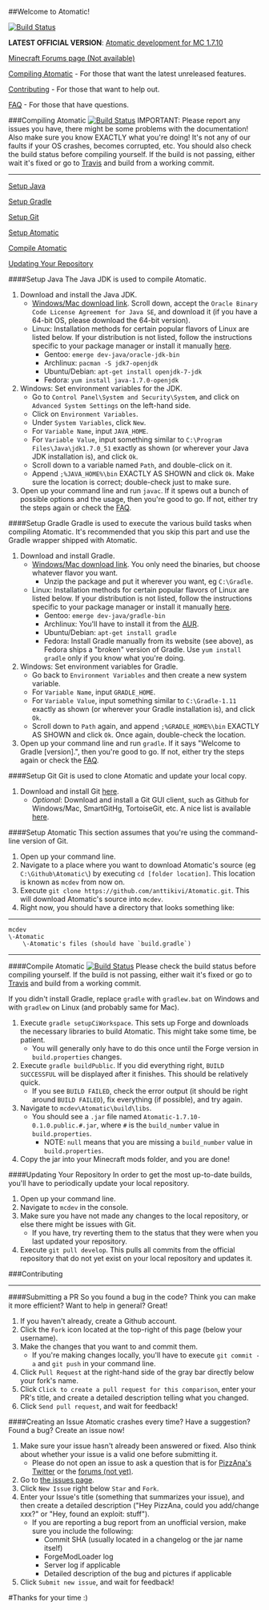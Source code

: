 ##Welcome to Atomatic!

[![Build Status](https://travis-ci.org/anttikivi/Atomatic.svg?branch=develop)](https://travis-ci.org/anttikivi/Atomatic)

**LATEST OFFICIAL VERSION**: [Atomatic development for MC 1.7.10](#compiling-atomatic)

[Minecraft Forums page (Not available)](#)

[Compiling Atomatic](#compiling-atomatic) - For those that want the latest unreleased features.

[Contributing](#contributing) - For those that want to help out.

[FAQ](https://github.com/anttikivi/Atomatic/wiki/Frequently-Asked-Questions) - For those that have questions.

###Compiling Atomatic [![Build Status](https://travis-ci.org/anttikivi/Atomatic.svg?branch=develop)](https://travis-ci.org/anttikivi/Atomatic)
IMPORTANT: Please report any issues you have, there might be some problems with the documentation!
Also make sure you know EXACTLY what you're doing! It's not any of our faults if your OS crashes, becomes corrupted, etc.
You should also check the build status before compiling yourself. If the build is not passing, either wait it's fixed or go to [Travis](https://travis-ci.org/anttikivi/Atomatic) and build from a working commit.
***
[Setup Java](#setup-java)

[Setup Gradle](#setup-gradle)

[Setup Git](#setup-git)

[Setup Atomatic](#setup-atomatic)

[Compile Atomatic](#compile-atomatic)

[Updating Your Repository](#updating-your-repository)

####Setup Java
The Java JDK is used to compile Atomatic.

1. Download and install the Java JDK.
	* [Windows/Mac download link](http://www.oracle.com/technetwork/java/javase/downloads/jdk7-downloads-1880260.html). Scroll down, accept the `Oracle Binary Code License Agreement for Java SE`, and download it (if you have a 64-bit OS, please download the 64-bit version).
	* Linux: Installation methods for certain popular flavors of Linux are listed below. If your distribution is not listed, follow the instructions specific to your package manager or install it manually [here](http://www.oracle.com/technetwork/java/javase/downloads/jdk7-downloads-1880260.html).
		* Gentoo: `emerge dev-java/oracle-jdk-bin`
		* Archlinux: `pacman -S jdk7-openjdk`
		* Ubuntu/Debian: `apt-get install openjdk-7-jdk`
		* Fedora: `yum install java-1.7.0-openjdk`
2. Windows: Set environment variables for the JDK.
    * Go to `Control Panel\System and Security\System`, and click on `Advanced System Settings` on the left-hand side.
    * Click on `Environment Variables`.
    * Under `System Variables`, click `New`.
    * For `Variable Name`, input `JAVA_HOME`.
    * For `Variable Value`, input something similar to `C:\Program Files\Java\jdk1.7.0_51` exactly as shown (or wherever your Java JDK installation is), and click `Ok`.
    * Scroll down to a variable named `Path`, and double-click on it.
    * Append `;%JAVA_HOME%\bin` EXACTLY AS SHOWN and click `Ok`.  Make sure the location is correct; double-check just to make sure.
3. Open up your command line and run `javac`. If it spews out a bunch of possible options and the usage, then you're good to go. If not, either try the steps again or check the [FAQ](https://github.com/pahimar/Equivalent-Exchange-3/wiki/Frequently-Asked-Questions).

####Setup Gradle
Gradle is used to execute the various build tasks when compiling Atomatic.
It's recommended that you skip this part and use the Gradle wrapper shipped with Atomatic.

1. Download and install Gradle.
	* [Windows/Mac download link](http://www.gradle.org/downloads). You only need the binaries, but choose whatever flavor you want.
		* Unzip the package and put it wherever you want, eg `C:\Gradle`.
	* Linux: Installation methods for certain popular flavors of Linux are listed below. If your distribution is not listed, follow the instructions specific to your package manager or install it manually [here](http://www.gradle.org/downloads).
		* Gentoo: `emerge dev-java/gradle-bin`
		* Archlinux: You'll have to install it from the [AUR](https://aur.archlinux.org/packages/gradle).
		* Ubuntu/Debian: `apt-get install gradle`
		* Fedora: Install Gradle manually from its website (see above), as Fedora ships a "broken" version of Gradle. Use `yum install gradle` only if you know what you're doing.
2. Windows: Set environment variables for Gradle.
	* Go back to `Environment Variables` and then create a new system variable.
	* For `Variable Name`, input `GRADLE_HOME`.
	* For `Variable Value`, input something similar to `C:\Gradle-1.11` exactly as shown (or wherever your Gradle installation is), and click `Ok`.
	* Scroll down to `Path` again, and append `;%GRADLE_HOME%\bin` EXACTLY AS SHOWN and click `Ok`. Once again, double-check the location.
3. Open up your command line and run `gradle`. If it says "Welcome to Gradle [version].", then you're good to go.  If not, either try the steps again or check the [FAQ](https://github.com/pahimar/Equivalent-Exchange-3/wiki/Frequently-Asked-Questions).

####Setup Git
Git is used to clone Atomatic and update your local copy.

1. Download and install Git [here](http://git-scm.com/download/).
	* *Optional*: Download and install a Git GUI client, such as Github for Windows/Mac, SmartGitHg, TortoiseGit, etc. A nice list is available [here](http://git-scm.com/downloads/guis).

####Setup Atomatic
This section assumes that you're using the command-line version of Git.

1. Open up your command line.
2. Navigate to a place where you want to download Atomatic's source (eg `C:\Github\Atomatic\`) by executing `cd [folder location]`. This location is known as `mcdev` from now on.
3. Execute `git clone https://github.com/anttikivi/Atomatic.git`. This will download Atomatic's source into `mcdev`.
4. Right now, you should have a directory that looks something like:

***
	mcdev
	\-Atomatic
		\-Atomatic's files (should have `build.gradle`)
***

####Compile Atomatic [![Build Status](https://travis-ci.org/anttikivi/Atomatic.svg?branch=develop)](https://travis-ci.org/anttikivi/Atomatic)
Please check the build status before compiling yourself. If the build is not passing, either wait it's fixed or go to [Travis](https://travis-ci.org/anttikivi/Atomatic) and build from a working commit.

If you didn't install Gradle, replace `gradle` with `gradlew.bat` on Windows and with `gradlew` on Linux (and probably same for Mac).

1. Execute `gradle setupCiWorkspace`. This sets up Forge and downloads the necessary libraries to build Atomatic. This might take some time, be patient.
	* You will generally only have to do this once until the Forge version in `build.properties` changes.
2. Execute `gradle buildPublic`. If you did everything right, `BUILD SUCCESSFUL` will be displayed after it finishes.  This should be relatively quick.
    * If you see `BUILD FAILED`, check the error output (it should be right around `BUILD FAILED`), fix everything (if possible), and try again.
3. Navigate to `mcdev\Atomatic\build\libs`.
    *  You should see a `.jar` file named `Atomatic-1.7.10-0.1.0.public.#.jar`, where `#` is the `build_number` value in `build.properties`.
		* NOTE: `null` means that you are missing a `build_number` value in `build.properties`.
4. Copy the jar into your Minecraft mods folder, and you are done!

####Updating Your Repository
In order to get the most up-to-date builds, you'll have to periodically update your local repository.

1. Open up your command line.
2. Navigate to `mcdev` in the console.
3. Make sure you have not made any changes to the local repository, or else there might be issues with Git.
	* If you have, try reverting them to the status that they were when you last updated your repository.
4. Execute `git pull develop`. This pulls all commits from the official repository that do not yet exist on your local repository and updates it.

###Contributing
***
####Submitting a PR
So you found a bug in the code? Think you can make it more efficient? Want to help in general? Great!

1. If you haven't already, create a Github account.
2. Click the `Fork` icon located at the top-right of this page (below your username).
3. Make the changes that you want to and commit them.
	* If you're making changes locally, you'll have to execute `git commit -a` and `git push` in your command line.
4. Click `Pull Request` at the right-hand side of the gray bar directly below your fork's name.
5. Click `Click to create a pull request for this comparison`, enter your PR's title, and create a detailed description telling what you changed.
6. Click `Send pull request`, and wait for feedback!

####Creating an Issue
Atomatic crashes every time? Have a suggestion? Found a bug? Create an issue now!

1. Make sure your issue hasn't already been answered or fixed. Also think about whether your issue is a valid one before submitting it.
	* Please do not open an issue to ask a question that is for [PizzAna's Twitter](https://twitter.com/PizzAna_/) or the [forums (not yet)](#).
2. Go to [the issues page](http://github.com/anttikivi/Atomatic/issues).
3. Click `New Issue` right below `Star` and `Fork`.
4. Enter your Issue's title (something that summarizes your issue), and then create a detailed description ("Hey PizzAna, could you add/change xxx?" or "Hey, found an exploit: stuff").
	* If you are reporting a bug report from an unofficial version, make sure you include the following:
		* Commit SHA (usually located in a changelog or the jar name itself)
		* ForgeModLoader log
		* Server log if applicable
		* Detailed description of the bug and pictures if applicable
5. Click `Submit new issue`, and wait for feedback!

#Thanks for your time :)
